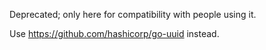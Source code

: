 Deprecated; only here for compatibility with people using it.

Use https://github.com/hashicorp/go-uuid instead.

